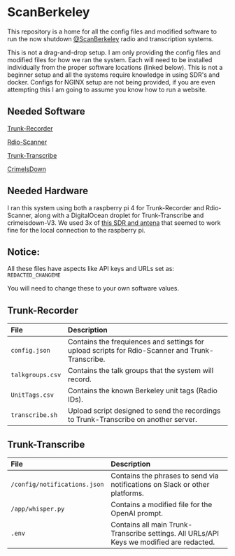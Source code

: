 # ScanBerkeley

This repository is a home for all the config files and modified software to run the now shutdown [@ScanBerkeley](https://twitter.com/ScanBerkeley) radio and transcription systems.

This is not a drag-and-drop setup. I am only providing the config files and modified files for how we ran the system. Each will need to be installed individually from the proper software locations (linked below). This is not a beginner setup and all the systems require knowledge in using SDR's and docker. Configs for NGINX setup are not being provided, if you are even attempting this I am going to assume you know how to run a website.
## Needed Software

[Trunk-Recorder](https://github.com/robotastic/trunk-recorder)

[Rdio-Scanner](https://github.com/chuot/rdio-scanner)

[Trunk-Transcribe](https://github.com/CrimeIsDown/trunk-transcribe)

[CrimeIsDown](https://github.com/CrimeIsDown/crimeisdown-v3)

## Needed Hardware

I ran this system using both a raspberry pi 4 for Trunk-Recorder and Rdio-Scanner, along with a DigitalOcean droplet for Trunk-Transcribe and crimeisdown-V3. We used 3x of [this SDR and antena](https://www.amazon.com/dp/B01GDN1T4S) that seemed to work fine for the local connection to the raspberry pi.

## Notice:
All these files have aspects like API keys and URLs set as: `REDACTED_CHANGEME`

You will need to change these to your own software values.


## Trunk-Recorder    

| File | Description                |
| :-------- | :------------------------- |
| `config.json` | Contains the frequiences and settings for upload scripts for Rdio-Scanner and Trunk-Transcribe. |
| `talkgroups.csv` | Contains the talk groups that the system will record. |
| `UnitTags.csv` | Contains the known Berkeley unit tags (Radio IDs). |
| `transcribe.sh` | Upload script designed to send the recordings to Trunk-Transcribe on another server. |

## Trunk-Transcribe   

| File | Description                |
| :-------- | :------------------------- |
| `/config/notifications.json` | Contains the phrases to send via notifications on Slack or other platforms. |
| `/app/whisper.py` | Contains a modified file for the OpenAI prompt. |
| `.env` | Contains all main Trunk-Transcribe settings. All URLs/API Keys we modified are redacted. |


